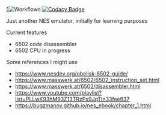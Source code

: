 [![Workflows](https://github.com/cmourglia/nes_emulator/actions/workflows/cmake-multi-platform.yml/badge.svg)
[![Codacy Badge](https://app.codacy.com/project/badge/Grade/2c1a985e8f94430fb067aaf2aeebcc21)](https://app.codacy.com/gh/cmourglia/nes_emulator/dashboard?utm_source=gh&utm_medium=referral&utm_content=&utm_campaign=Badge_grade)

Just another NES emulator, initially for learning purposes

Current features
- 6502 code disassembler
- 6502 CPU in progress

Some references I might use
- https://www.nesdev.org/obelisk-6502-guide/
- https://www.masswerk.at/6502/6502_instruction_set.html
- https://www.masswerk.at/6502/disassembler.html
- https://www.youtube.com/playlist?list=PLLwK93hM93Z13TRzPx9JqTIn33feefl37
- https://bugzmanov.github.io/nes_ebook/chapter_1.html
